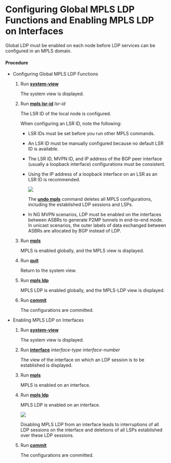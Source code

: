 Configuring Global MPLS LDP Functions and Enabling MPLS LDP on Interfaces
=========================================================================

Global LDP must be enabled on each node before LDP services can be configured in an MPLS domain.

#### Procedure

* Configuring Global MPLS LDP Functions
  1. Run [**system-view**](cmdqueryname=system-view)
     
     
     
     The system view is displayed.
  2. Run [**mpls lsr-id**](cmdqueryname=mpls+lsr-id) *lsr-id*
     
     
     
     The LSR ID of the local node is configured.
     
     When configuring an LSR ID, note the following:
     + LSR IDs must be set before you run other MPLS commands.
     + An LSR ID must be manually configured because no default LSR ID is available.
     + The LSR ID, MVPN ID, and IP address of the BGP peer interface (usually a loopback interface) configurations must be consistent.
     + Using the IP address of a loopback interface on an LSR as an LSR ID is recommended.
       
       ![](../../../../public_sys-resources/notice_3.0-en-us.png) 
       
       The [**undo mpls**](cmdqueryname=undo+mpls) command deletes all MPLS configurations, including the established LDP sessions and LSPs.
     + In NG MVPN scenarios, LDP must be enabled on the interfaces between ASBRs to generate P2MP tunnels in end-to-end mode. In unicast scenarios, the outer labels of data exchanged between ASBRs are allocated by BGP instead of LDP.
  3. Run [**mpls**](cmdqueryname=mpls)
     
     
     
     MPLS is enabled globally, and the MPLS view is displayed.
  4. Run [**quit**](cmdqueryname=quit)
     
     
     
     Return to the system view.
  5. Run [**mpls ldp**](cmdqueryname=mpls+ldp)
     
     
     
     MPLS LDP is enabled globally, and the MPLS-LDP view is displayed.
  6. Run [**commit**](cmdqueryname=commit)
     
     
     
     The configurations are committed.
* Enabling MPLS LDP on Interfaces
  1. Run [**system-view**](cmdqueryname=system-view)
     
     
     
     The system view is displayed.
  2. Run [**interface**](cmdqueryname=interface) *interface-type* *interface-number*
     
     
     
     The view of the interface on which an LDP session is to be established is displayed.
  3. Run [**mpls**](cmdqueryname=mpls)
     
     
     
     MPLS is enabled on an interface.
  4. Run [**mpls ldp**](cmdqueryname=mpls+ldp)
     
     
     
     MPLS LDP is enabled on an interface.
     
     
     
     ![](../../../../public_sys-resources/note_3.0-en-us.png) 
     
     Disabling MPLS LDP from an interface leads to interruptions of all LDP sessions on the interface and deletions of all LSPs established over these LDP sessions.
  5. Run [**commit**](cmdqueryname=commit)
     
     
     
     The configurations are committed.